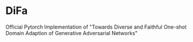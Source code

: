 # DiFa
Official Pytorch Implementation of "Towards Diverse and Faithful One-shot Domain Adaption of Generative Adversarial Networks"
